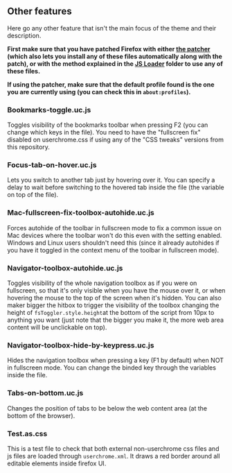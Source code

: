 ## Other features
Here go any other feature that isn't the main focus of the theme and their description.

**First make sure that you have patched Firefox with either [the patcher](https://github.com/Izheil/Quantum-Nox-Firefox-Dark-Full-Theme/releases) (which also lets you install any of these files automatically along with the patch), or with the method explained in the [JS Loader](https://github.com/Izheil/Quantum-Nox-Firefox-Dark-Full-Theme/tree/master/Multirow%20and%20other%20functions/JS%20Loader) folder to use any of these files.**

**If using the patcher, make sure that the default profile found is the one you are currently using (you can check this in `about:profiles`).**

### Bookmarks-toggle.uc.js
Toggles visibility of the bookmarks toolbar when pressing F2 (you can change which keys in the file). You need to have the "fullscreen fix" disabled on userchrome.css if using any of the "CSS tweaks" versions from this repository.

### Focus-tab-on-hover.uc.js
Lets you switch to another tab just by hovering over it. You can specify a delay to wait before switching to the hovered tab inside the file (the variable on top of the file).

### Mac-fullscreen-fix-toolbox-autohide.uc.js
Forces autohide of the toolbar in fullscreen mode to fix a common issue on Mac devices where the toolbar won't do this even with the setting enabled. Windows and Linux users shouldn't need this (since it already autohides if you have it toggled in the context menu of the toolbar in fullscreen mode).

### Navigator-toolbox-autohide.uc.js
Toggles visibility of the whole navigation toolbox as if you were on fullscreen, so that it's only visible when you have the mouse over it, or when hovering the mouse to the top of the screen when it's hidden. You can also maker bigger the hitbox to trigger the visibility of the toolbox changing the height of `fsToggler.style.height`at the bottom of the script from 10px to anything you want (just note that the bigger you make it, the more web area content will be unclickable on top).

### Navigator-toolbox-hide-by-keypress.uc.js
Hides the navigation toolbox when pressing a key (F1 by default) when NOT in fullscreen mode. You can change the binded key through the variables inside the file.

### Tabs-on-bottom.uc.js
Changes the position of tabs to be below the web content area (at the bottom of the browser).

### Test.as.css
This is a test file to check that both external non-userchrome css files and js files are loaded through `userchrome.xml`. It draws a red border around all editable elements inside firefox UI.